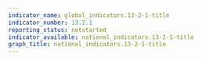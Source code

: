 ```yaml
---
indicator_name: global_indicators.13-2-1-title
indicator_number: 13.2.1
reporting_status: notstarted
indicator_available: national_indicators.13-2-1-title
graph_title: national_indicators.13-2-1-title
---
```

